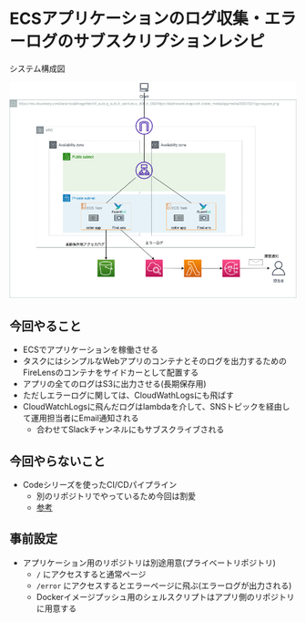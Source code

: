 # ECSアプリケーションのログ収集・エラーログのサブスクリプションレシピ

システム構成図

![構成図](system_archi.png)

## 今回やること

* ECSでアプリケーションを稼働させる
* タスクにはシンプルなWebアプリのコンテナとそのログを出力するためのFireLensのコンテナをサイドカーとして配置する
* アプリの全てのログはS3に出力させる(長期保存用)
* ただしエラーログに関しては、CloudWathLogsにも飛ばす
* CloudWatchLogsに飛んだログはlambdaを介して、SNSトピックを経由して運用担当者にEmail通知される
  * 合わせてSlackチャンネルにもサブスクライブされる

## 今回やらないこと

* Codeシリーズを使ったCI/CDパイプライン
  * 別のリポジトリでやっているため今回は割愛
  * [参考](../simple_ecs_app/README.md)

## 事前設定

* アプリケーション用のリポジトリは別途用意(プライベートリポジトリ)
  * `/` にアクセスすると通常ページ
  * `/error` にアクセスするとエラーページに飛ぶ(エラーログが出力される)
  * Dockerイメージプッシュ用のシェルスクリプトはアプリ側のリポジトリに用意する
